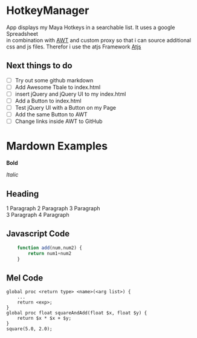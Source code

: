 # HotkeyManager

App displays my Maya Hotkeys in a searchable list. It uses a google Spreadsheet  
in combination with [AWT](https://awesome-table.com) and custom proxy so that i can source additional  
css and js files. Therefor i use the atjs Framework  [Atjs](https://github.com/classroomtechtools/classroomtechtools.github.io/tree/master/atjs)


## Next things to do

- [ ] Try out some github markdown
- [ ] Add Awesome Tbale to index.html
- [ ] insert jQuery and jQuery UI to my index.html
- [ ] Add a Button to index.html
- [ ] Test jQuery UI with a Button on my Page
- [ ] Add the same Button to AWT
- [ ] Change links inside AWT to GitHub

# Mardown Examples

**Bold**

*Italic*

Heading
---

1 Paragraph
2 Paragraph
3 Paragraph  
3 Paragraph
4 Paragraph

## Javascript Code
```javascript
    function add(num,num2) {
        return num1+num2
    }
```

## Mel Code
```mel
global proc <return type> <name>(<arg list>) {
    ...
    return <exp>;
}
global proc float squareAndAdd(float $x, float $y) {
    return $x * $x + $y;
}
square(5.0, 2.0);
        
```
